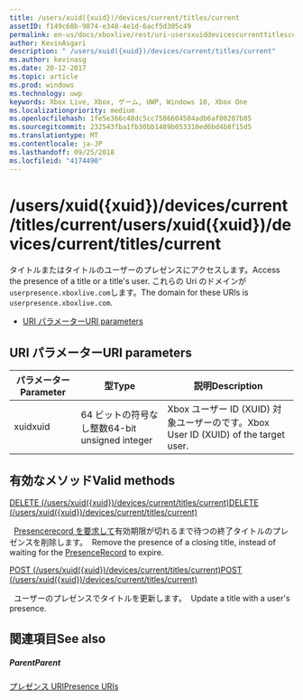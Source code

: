 ```yaml
---
title: /users/xuid({xuid})/devices/current/titles/current
assetID: f149c68b-9874-e348-4e1d-6acf5d305c49
permalink: en-us/docs/xboxlive/rest/uri-usersxuiddevicescurrenttitlescurrent.html
author: KevinAsgari
description: " /users/xuid({xuid})/devices/current/titles/current"
ms.author: kevinasg
ms.date: 20-12-2017
ms.topic: article
ms.prod: windows
ms.technology: uwp
keywords: Xbox Live, Xbox, ゲーム, UWP, Windows 10, Xbox One
ms.localizationpriority: medium
ms.openlocfilehash: 1fe5e366c48dc5cc7586604584adb6af00207b85
ms.sourcegitcommit: 232543fba1fb30bb1489b053310ed6bd4b8f15d5
ms.translationtype: MT
ms.contentlocale: ja-JP
ms.lasthandoff: 09/25/2018
ms.locfileid: "4174490"
---
```

# <a name="usersxuidxuiddevicescurrenttitlescurrent"></a><span data-ttu-id="381c4-104">/users/xuid({xuid})/devices/current/titles/current</span><span class="sxs-lookup"><span data-stu-id="381c4-104">/users/xuid({xuid})/devices/current/titles/current</span></span>
<span data-ttu-id="381c4-105">タイトルまたはタイトルのユーザーのプレゼンスにアクセスします。</span><span class="sxs-lookup"><span data-stu-id="381c4-105">Access the presence of a title or a title's user.</span></span> <span data-ttu-id="381c4-106">これらの Uri のドメインが`userpresence.xboxlive.com`します。</span><span class="sxs-lookup"><span data-stu-id="381c4-106">The domain for these URIs is `userpresence.xboxlive.com`.</span></span>
 
  * [<span data-ttu-id="381c4-107">URI パラメーター</span><span class="sxs-lookup"><span data-stu-id="381c4-107">URI parameters</span></span>](#ID4EV)
 
<a id="ID4EV"></a>

 
## <a name="uri-parameters"></a><span data-ttu-id="381c4-108">URI パラメーター</span><span class="sxs-lookup"><span data-stu-id="381c4-108">URI parameters</span></span>
 
| <span data-ttu-id="381c4-109">パラメーター</span><span class="sxs-lookup"><span data-stu-id="381c4-109">Parameter</span></span>| <span data-ttu-id="381c4-110">型</span><span class="sxs-lookup"><span data-stu-id="381c4-110">Type</span></span>| <span data-ttu-id="381c4-111">説明</span><span class="sxs-lookup"><span data-stu-id="381c4-111">Description</span></span>| 
| --- | --- | --- | 
| <span data-ttu-id="381c4-112">xuid</span><span class="sxs-lookup"><span data-stu-id="381c4-112">xuid</span></span>| <span data-ttu-id="381c4-113">64 ビットの符号なし整数</span><span class="sxs-lookup"><span data-stu-id="381c4-113">64-bit unsigned integer</span></span>| <span data-ttu-id="381c4-114">Xbox ユーザー ID (XUID) 対象ユーザーのです。</span><span class="sxs-lookup"><span data-stu-id="381c4-114">Xbox User ID (XUID) of the target user.</span></span>| 
  
<a id="ID4EUB"></a>

 
## <a name="valid-methods"></a><span data-ttu-id="381c4-115">有効なメソッド</span><span class="sxs-lookup"><span data-stu-id="381c4-115">Valid methods</span></span>

[<span data-ttu-id="381c4-116">DELETE (/users/xuid({xuid})/devices/current/titles/current)</span><span class="sxs-lookup"><span data-stu-id="381c4-116">DELETE (/users/xuid({xuid})/devices/current/titles/current)</span></span>](uri-usersxuiddevicescurrenttitlescurrentdelete.md)

<span data-ttu-id="381c4-117">&nbsp;&nbsp;[Presencerecord を要求して](../../json/json-presencerecord.md)有効期限が切れるまで待つの終了タイトルのプレゼンスを削除します。</span><span class="sxs-lookup"><span data-stu-id="381c4-117">&nbsp;&nbsp;Remove the presence of a closing title, instead of waiting for the [PresenceRecord](../../json/json-presencerecord.md) to expire.</span></span>

[<span data-ttu-id="381c4-118">POST (/users/xuid({xuid})/devices/current/titles/current)</span><span class="sxs-lookup"><span data-stu-id="381c4-118">POST (/users/xuid({xuid})/devices/current/titles/current)</span></span>](uri-usersxuiddevicescurrenttitlescurrentpost.md)

<span data-ttu-id="381c4-119">&nbsp;&nbsp;ユーザーのプレゼンスでタイトルを更新します。</span><span class="sxs-lookup"><span data-stu-id="381c4-119">&nbsp;&nbsp;Update a title with a user's presence.</span></span>
 
<a id="ID4EBC"></a>

 
## <a name="see-also"></a><span data-ttu-id="381c4-120">関連項目</span><span class="sxs-lookup"><span data-stu-id="381c4-120">See also</span></span>
 
<a id="ID4EDC"></a>

 
##### <a name="parent"></a><span data-ttu-id="381c4-121">Parent</span><span class="sxs-lookup"><span data-stu-id="381c4-121">Parent</span></span> 

[<span data-ttu-id="381c4-122">プレゼンス URI</span><span class="sxs-lookup"><span data-stu-id="381c4-122">Presence URIs</span></span>](atoc-reference-presence.md)

   